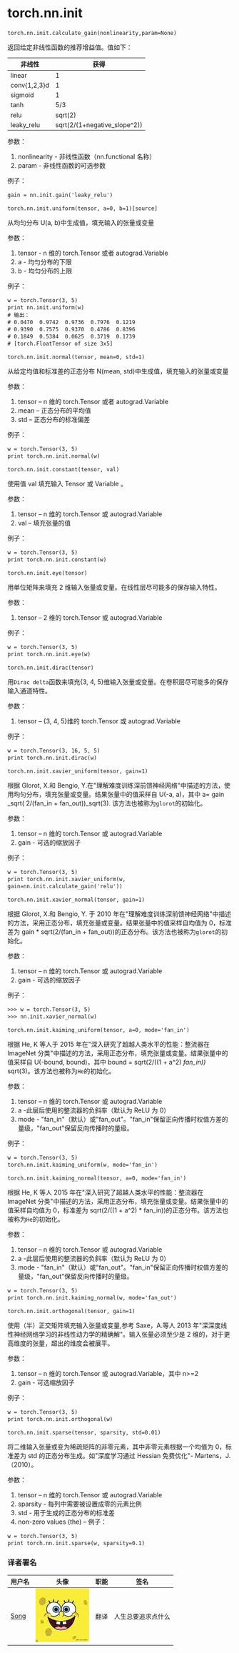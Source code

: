 # torch.nn.init

```
torch.nn.init.calculate_gain(nonlinearity,param=None) 
```

返回给定非线性函数的推荐增益值。值如下：

| 非线性 | 获得 |
| --- | --- |
| linear | 1 |
| conv{1,2,3}d | 1 |
| sigmoid | 1 |
| tanh | 5/3 |
| relu | sqrt(2) |
| leaky_relu | sqrt(2/(1+negative_slope^2)) |

参数：

1.  nonlinearity - 非线性函数（nn.functional 名称）
2.  param - 非线性函数的可选参数

例子：

```
gain = nn.init.gain('leaky_relu') 
```

```
torch.nn.init.uniform(tensor, a=0, b=1)[source] 
```

从均匀分布 U(a, b)中生成值，填充输入的张量或变量

参数：

1.  tensor - n 维的 torch.Tensor 或者 autograd.Variable
2.  a - 均匀分布的下限
3.  b - 均匀分布的上限

例子：

```
w = torch.Tensor(3, 5)
print nn.init.uniform(w)
# 输出： 
# 0.0470  0.9742  0.9736  0.7976  0.1219
# 0.9390  0.7575  0.9370  0.4786  0.8396
# 0.1849  0.5384  0.0625  0.3719  0.1739
# [torch.FloatTensor of size 3x5] 
```

```
torch.nn.init.normal(tensor, mean=0, std=1) 
```

从给定均值和标准差的正态分布 N(mean, std)中生成值，填充输入的张量或变量

参数：

1.  tensor – n 维的 torch.Tensor 或者 autograd.Variable
2.  mean – 正态分布的平均值
3.  std – 正态分布的标准偏差

例子：

```
w = torch.Tensor(3, 5)
print torch.nn.init.normal(w) 
```

```
torch.nn.init.constant(tensor, val) 
```

使用值 val 填充输入 Tensor 或 Variable 。

参数：

1.  tensor – n 维的 torch.Tensor 或 autograd.Variable
2.  val – 填充张量的值

例子：

```
w = torch.Tensor(3, 5)
print torch.nn.init.constant(w) 
```

```
torch.nn.init.eye(tensor) 
```

用单位矩阵来填充 2 维输入张量或变量。在线性层尽可能多的保存输入特性。

参数：

1.  tensor – 2 维的 torch.Tensor 或 autograd.Variable

例子：

```
w = torch.Tensor(3, 5)
print torch.nn.init.eye(w) 
```

```
torch.nn.init.dirac(tensor) 
```

用`Dirac delta`函数来填充{3, 4, 5}维输入张量或变量。在卷积层尽可能多的保存输入通道特性。

参数：

1.  tensor – {3, 4, 5}维的 torch.Tensor 或 autograd.Variable

例子：

```
w = torch.Tensor(3, 16, 5, 5)
print torch.nn.init.dirac(w) 
```

```
torch.nn.init.xavier_uniform(tensor, gain=1) 
```

根据 Glorot, X.和 Bengio, Y.在"理解难度训练深前馈神经网络"中描述的方法，使用均匀分布，填充张量或变量。结果张量中的值采样自 U(-a, a)，其中 a= gain _sqrt( 2/(fan_in + fan_out))_sqrt(3). 该方法也被称为`glorot`的初始化。

参数：

1.  tensor – n 维的 torch.Tensor 或 autograd.Variable
2.  gain - 可选的缩放因子

例子：

```
w = torch.Tensor(3, 5)
print torch.nn.init.xavier_uniform(w, gain=nn.init.calculate_gain('relu')) 
```

```
torch.nn.init.xavier_normal(tensor, gain=1) 
```

根据 Glorot, X.和 Bengio, Y. 于 2010 年在"理解难度训练深前馈神经网络"中描述的方法，采用正态分布，填充张量或变量。结果张量中的值采样自均值为 0，标准差为 gain * sqrt(2/(fan_in + fan_out))的正态分布。该方法也被称为`glorot`的初始化。

参数：

1.  tensor – n 维的 torch.Tensor 或 autograd.Variable
2.  gain - 可选的缩放因子

例子：

```
>>> w = torch.Tensor(3, 5)
>>> nn.init.xavier_normal(w) 
```

```
torch.nn.init.kaiming_uniform(tensor, a=0, mode='fan_in') 
```

根据 He, K 等人于 2015 年在"深入研究了超越人类水平的性能：整流器在 ImageNet 分类"中描述的方法，采用正态分布，填充张量或变量。结果张量中的值采样自 U(-bound, bound)，其中 bound = sqrt(2/((1 + a^2) *fan_in))* sqrt(3)。该方法也被称为`He`的初始化。

参数：

1.  tensor – n 维的 torch.Tensor 或 autograd.Variable
2.  a -此层后使用的整流器的负斜率（默认为 ReLU 为 0）
3.  mode - "fan_in"（默认）或"fan_out"。"fan_in"保留正向传播时权值方差的量级，"fan_out"保留反向传播时的量级。

例子：

```
w = torch.Tensor(3, 5)
torch.nn.init.kaiming_uniform(w, mode='fan_in') 
```

```
torch.nn.init.kaiming_normal(tensor, a=0, mode='fan_in') 
```

根据 He, K 等人 2015 年在"深入研究了超越人类水平的性能：整流器在 ImageNet 分类"中描述的方法，采用正态分布，填充张量或变量。结果张量中的值采样自均值为 0，标准差为 sqrt(2/((1 + a^2) * fan_in))的正态分布。该方法也被称为`He`的初始化。

参数：

1.  tensor – n 维的 torch.Tensor 或 autograd.Variable
2.  a -此层后使用的整流器的负斜率（默认为 ReLU 为 0）
3.  mode - "fan_in"（默认）或"fan_out"。"fan_in"保留正向传播时权值方差的量级，"fan_out"保留反向传播时的量级。

```
w = torch.Tensor(3, 5)
print torch.nn.init.kaiming_normal(w, mode='fan_out') 
```

```
torch.nn.init.orthogonal(tensor, gain=1) 
```

使用（半）正交矩阵填充输入张量或变量,参考 Saxe，A.等人 2013 年"深深度线性神经网络学习的非线性动力学的精确解"。输入张量必须至少是 2 维的，对于更高维度的张量，超出的维度会被展平。

参数：

1.  tensor – n 维的 torch.Tensor 或 autograd.Variable，其中 n>=2
2.  gain - 可选缩放因子

例子：

```
w = torch.Tensor(3, 5)
print torch.nn.init.orthogonal(w) 
```

```
torch.nn.init.sparse(tensor, sparsity, std=0.01) 
```

将二维输入张量或变为稀疏矩阵的非零元素，其中非零元素根据一个均值为 0，标准差为 std 的正态分布生成。如"深度学习通过 Hessian 免费优化"- Martens，J.（2010）。

参数：

1.  tensor – n 维的 torch.Tensor 或 autograd.Variable
2.  sparsity - 每列中需要被设置成零的元素比例
3.  std - 用于生成的正态分布的标准差
4.  non-zero values (the) – 例子：

```
w = torch.Tensor(3, 5)
print torch.nn.init.sparse(w, sparsity=0.1) 
```

### 译者署名

| 用户名 | 头像 | 职能 | 签名 |
| --- | --- | --- | --- |
| [Song](https://ptorch.com) | ![](img/2018033000352689884.jpeg) | 翻译 | 人生总要追求点什么 |